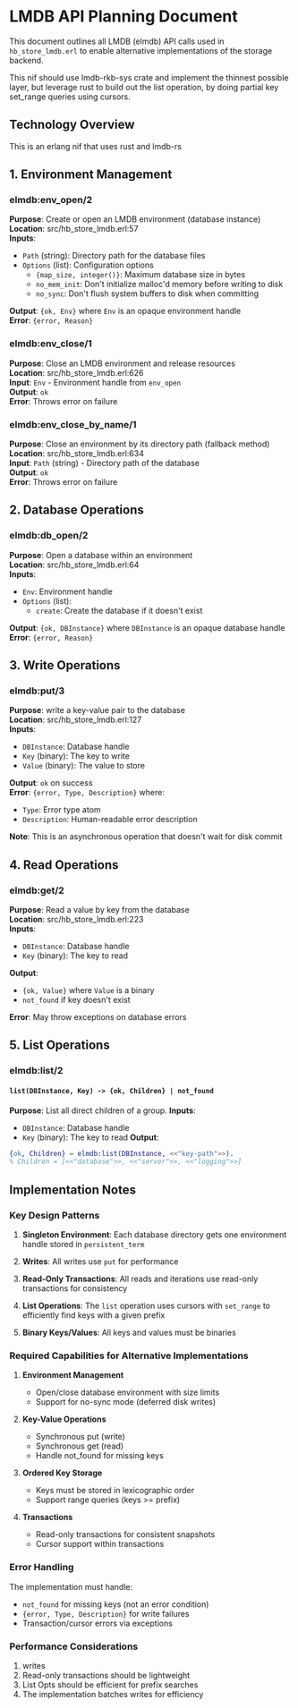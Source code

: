 # LMDB API Planning Document

This document outlines all LMDB (elmdb) API calls used in `hb_store_lmdb.erl` to enable alternative implementations of the storage backend.

This nif should use lmdb-rkb-sys crate and implement the thinnest possible layer, but leverage rust to build out the list operation, by doing partial key set_range queries using cursors.

## Technology Overview

This is an erlang nif that uses rust and lmdb-rs

## 1. Environment Management

### elmdb:env_open/2
**Purpose**: Create or open an LMDB environment (database instance)  
**Location**: src/hb_store_lmdb.erl:57  
**Inputs**:
- `Path` (string): Directory path for the database files
- `Options` (list): Configuration options
  - `{map_size, integer()}`: Maximum database size in bytes
  - `no_mem_init`: Don't initialize malloc'd memory before writing to disk
  - `no_sync`: Don't flush system buffers to disk when committing

**Output**: `{ok, Env}` where `Env` is an opaque environment handle  
**Error**: `{error, Reason}`

### elmdb:env_close/1
**Purpose**: Close an LMDB environment and release resources  
**Location**: src/hb_store_lmdb.erl:626  
**Input**: `Env` - Environment handle from `env_open`  
**Output**: `ok`  
**Error**: Throws error on failure

### elmdb:env_close_by_name/1
**Purpose**: Close an environment by its directory path (fallback method)  
**Location**: src/hb_store_lmdb.erl:634  
**Input**: `Path` (string) - Directory path of the database  
**Output**: `ok`  
**Error**: Throws error on failure

## 2. Database Operations

### elmdb:db_open/2
**Purpose**: Open a database within an environment  
**Location**: src/hb_store_lmdb.erl:64  
**Inputs**:
- `Env`: Environment handle
- `Options` (list): 
  - `create`: Create the database if it doesn't exist

**Output**: `{ok, DBInstance}` where `DBInstance` is an opaque database handle  
**Error**: `{error, Reason}`

## 3. Write Operations

### elmdb:put/3
**Purpose**: write a key-value pair to the database  
**Location**: src/hb_store_lmdb.erl:127  
**Inputs**:
- `DBInstance`: Database handle
- `Key` (binary): The key to write
- `Value` (binary): The value to store

**Output**: `ok` on success  
**Error**: `{error, Type, Description}` where:
- `Type`: Error type atom
- `Description`: Human-readable error description

**Note**: This is an asynchronous operation that doesn't wait for disk commit

## 4. Read Operations

### elmdb:get/2
**Purpose**: Read a value by key from the database  
**Location**: src/hb_store_lmdb.erl:223  
**Inputs**:
- `DBInstance`: Database handle
- `Key` (binary): The key to read

**Output**: 
- `{ok, Value}` where `Value` is a binary
- `not_found` if key doesn't exist

**Error**: May throw exceptions on database errors

## 5. List Operations

### elmdb:list/2
#### `list(DBInstance, Key) -> {ok, Children} | not_found`
**Purpose**: List all direct children of a group.
**Inputs**:
- `DBInstance`: Database handle
- `Key` (binary): The key to read
**Output**:
```erlang
{ok, Children} = elmdb:list(DBInstance, <<"key-path">>).
% Children = [<<"database">>, <<"server">>, <<"logging">>]
```

## Implementation Notes

### Key Design Patterns

1. **Singleton Environment**: Each database directory gets one environment handle stored in `persistent_term`

2. **Writes**: All writes use `put` for performance 

3. **Read-Only Transactions**: All reads and iterations use read-only transactions for consistency

4. **List Operations**: The `list` operation uses cursors with `set_range` to efficiently find keys with a given prefix

5. **Binary Keys/Values**: All keys and values must be binaries

### Required Capabilities for Alternative Implementations

1. **Environment Management**
   - Open/close database environment with size limits
   - Support for no-sync mode (deferred disk writes)

2. **Key-Value Operations**
   - Synchronous put (write)
   - Synchronous get (read)
   - Handle not_found for missing keys

3. **Ordered Key Storage**
   - Keys must be stored in lexicographic order
   - Support range queries (keys >= prefix)

4. **Transactions**
   - Read-only transactions for consistent snapshots
   - Cursor support within transactions

### Error Handling

The implementation must handle:
- `not_found` for missing keys (not an error condition)
- `{error, Type, Description}` for write failures
- Transaction/cursor errors via exceptions

### Performance Considerations

1. writes 
2. Read-only transactions should be lightweight
3. List Opts should be efficient for prefix searches
4. The implementation batches writes for efficiency
